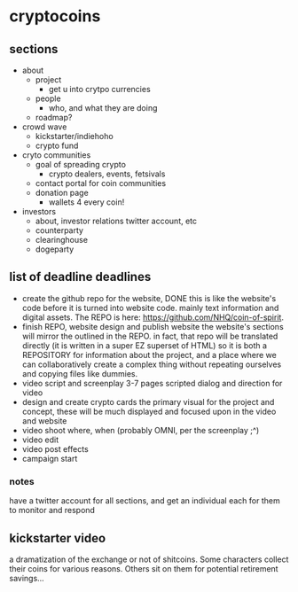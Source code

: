 # cryptocoins

## sections

+ about
  + project
    + get u into crytpo currencies
  + people
    + who, and what they are doing
  + roadmap?
+ crowd wave
  + kickstarter/indiehoho
  + crypto fund
+ cryto communities
  + goal of spreading crypto
    + crypto dealers, events, fetsivals
  + contact portal for coin communities
  + donation page
    + wallets 4 every coin!
+ investors
  + about, investor relations twitter account, etc
  + counterparty
  + clearinghouse
  + dogeparty


## list of deadline deadlines

+ create the github repo for the website, DONE
this is like the website's code before it is turned into website code. mainly text information and digital assets.  The REPO is here: https://github.com/NHQ/coin-of-spirit.
+ finish REPO, website design and publish website
the website's sections will mirror the outlined in the REPO.  in fact, that repo will be translated directly (it is written in a super EZ superset of HTML) so it is both a REPOSITORY for information about the project, and a place where we can collaboratively create a complex thing without repeating ourselves and copying files like dummies.  
+ video script and screenplay
3-7 pages scripted dialog and direction for video
+ design and create crypto cards
the primary visual for the project and concept, these will be much displayed and focused upon in the video and website
+ video shoot
where, when (probably OMNI, per the screenplay ;^)
+ video edit
+ video post effects
+ campaign start


### notes

have a twitter account for all sections, and get an individual each for them to monitor and respond

## kickstarter video

a dramatization of the exchange or not of shitcoins.  Some characters collect their coins for various reasons.  Others sit on them for potential retirement savings...
